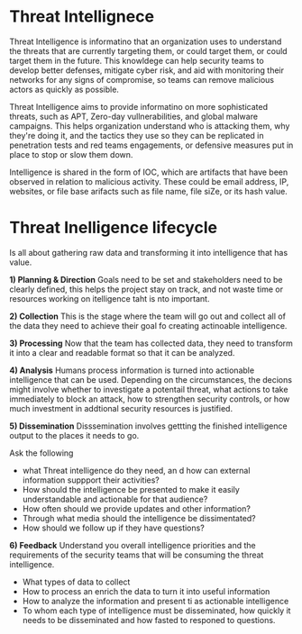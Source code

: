 # Threat Intellignece
Threat Intelligence is informatino that an organization uses to understand the threats that are currently targeting them, or could target them, or could target them in the future. This knowldege can help security teams to develop better defenses, mitigate cyber risk, and aid with monitoring their networks for any signs of compromise, so teams can remove malicious actors as quickly as possible. 

Threat Intelligence aims to provide informatino on more sophisticated threats, such as APT, Zero-day vullnerabilities, and global malware campaigns. This helps organization understand who is attacking them, why they're doing it, and the tactics they use so they can be replicated in penetration tests and red teams engagements, or defensive measures put in place to stop or slow them down. 

Intelligence is shared in the form of IOC, which are artifacts that have been observed in relation to malicious activity. These could be email address, IP, websites, or file base arifacts such as file name, file siZe, or its hash value. 

# Threat Inelligence lifecycle
Is all about gathering raw data and transforming it into intelligence that has value. 

**1) Planning & Direction**
Goals need to be set and stakeholders need to be clearly defined, this helps the project stay on track, and not waste time or resources working on itelligence taht is nto important. 

**2) Collection**
This is the stage where the team will go  out and collect all of the data they need to achieve their goal fo creating actinoable intelligence. 

**3) Processing**
Now that the team has collected data, they need to transform it into a clear and readable format so that it can be analyzed. 

**4) Analysis**
Humans process information is turned into actionable intelligence that can be used. Depending on the circumstances, the decions might involve whether to investigate a potentail threat, what actions to take immediately to block an attack, how to strengthen security controls, or how much investment in addtional security resources is justified. 

**5) Dissemination**
Disssemination involves gettting the finished intelligence output to the places it needs to go. 

Ask the following
- what Threat intelligence do they need, an d how can external information suppport their activities?
- How should the intelligence be presented to make it easily understandable and actionable for that audience?
- How often should we provide updates and  other information?
- Through what media should the intelligence be dissimentated?
- How should we follow up  if they have questions?

**6) Feedback**
Understand you overall intelligence priorities and the requirements of the security teams that will be consuming the threat intelligence. 
- What types of data to collect
- How to process an enrich the data to turn it into useful information
- How to analyze the information and present ti as actionable intelligence
- To whom each type of intelligence must be disseminated, how quickly it needs to be disseminated and how fasted to responed to questions. 

















